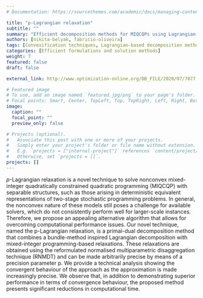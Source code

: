 ```yaml
---
# Documentation: https://sourcethemes.com/academic/docs/managing-content/

title: "p-Lagrangian relaxation"
subtitle: ""
summary: "Efficient decomposition methods for MIQCQPs using Lagrangian decomposition and parallelisation"
authors: [nikita-belyak, fabricio-oliveira]
tags: [Convexification techniques, Lagrangian-based decomposition methods]
categories: [Efficient formulations and solution methods]
weight: 7
featured: false
draft: false

external_link: http://www.optimization-online.org/DB_FILE/2020/07/7877.pdf

# Featured image
# To use, add an image named `featured.jpg/png` to your page's folder.
# Focal points: Smart, Center, TopLeft, Top, TopRight, Left, Right, BottomLeft, Bottom, BottomRight.
image:
  caption: ""
  focal_point: ""
  preview_only: false

# Projects (optional).
#   Associate this post with one or more of your projects.
#   Simply enter your project's folder or file name without extension.
#   E.g. `projects = ["internal-project"]` references `content/project/deep-learning/index.md`.
#   Otherwise, set `projects = []`.
projects: []
---
```


_p_-Lagrangian relaxation is a novel technique to solve nonconvex mixed-integer
quadratically constrained quadratic programming (MIQCQP) with separable structures, such as those arising in deterministic equivalent representations of two-stage
stochastic programming problems. In general, the nonconvex nature of these models still poses a challenge for available solvers, which do not consistently perform
well for larger-scale instances. Therefore, we propose an appealing alternative algorithm that allows for overcoming computational performance issues. Our novel
technique, named the p-Lagrangian relaxation, is a primal-dual decomposition
method that combines a bundle-method inspired Lagrangian decomposition with
mixed-integer programming-based relaxations. These relaxations are obtained using the reformulated normalised multiparametric disaggregation technique (RNMDT) and can be made arbitrarily precise by means of a precision parameter p.
We provide a technical analysis showing the convergent behaviour of the approach
as the approximation is made increasingly precise. We observe that, in addition
to demonstrating superior performance in terms of convergence behaviour, the
proposed method presents significant reductions in computational time.
